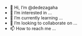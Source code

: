 - 👋 Hi, I’m @dedezagaha
- 👀 I’m interested in ...
- 🌱 I’m currently learning ...
- 💞️ I’m looking to collaborate on ...
- 📫 How to reach me ...

<!---
dedezagaha/dedezagaha is a ✨ special ✨ repository because its `README.md` (this file) appears on your GitHub profile.
You can click the Preview link to take a look at your changes.
--->
